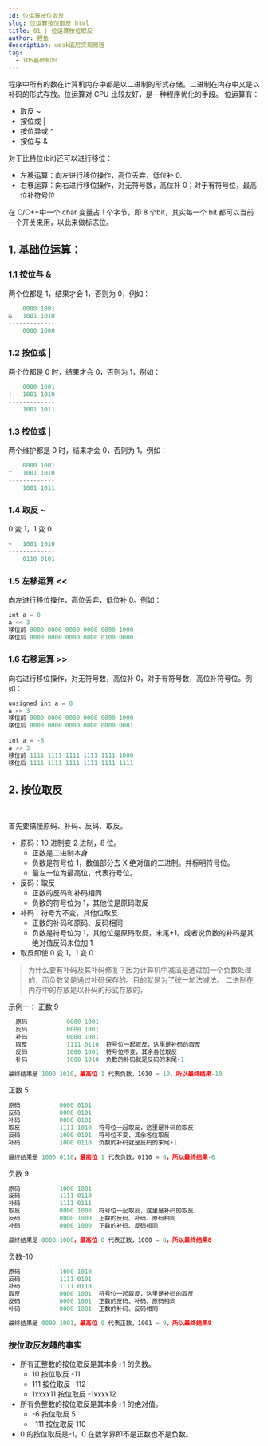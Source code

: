 ```yaml
---
id: 位运算按位取反
slug: 位运算按位取反.html
title: 01 | 位运算按位取反
author: 鲤鱼
description: weak底层实现原理
tag:
  - iOS基础知识
---
```


程序中所有的数在计算机内存中都是以二进制的形式存储。二进制在内存中又是以补码的形式存放。位运算对 CPU 比较友好，是一种程序优化的手段。
位运算有：

- 取反 ~
- 按位或 |
- 按位异或 ^
- 按位与 &

对于比特位(bit)还可以进行移位：

- 左移运算：向左进行移位操作，高位丢弃，低位补 0.
- 右移运算：向右进行移位操作，对无符号数，高位补 0；对于有符号位，最高位补符号位



在 C/C++中一个 char 变量占 1 个字节，即 8 个bit，其实每一个 bit 都可以当前一个开关来用，以此来做标志位。
## 1. 基础位运算：
### 1.1 按位与 & 
两个位都是 1，结果才会 1，否则为 0，例如：
```jsx
	0000 1001
&   1001 1010
-------------
    0000 1000
```
### 1.2 按位或 |
两个位都是 0 时，结果才会 0，否则为 1，例如：
```jsx
	0000 1001
|   1001 1010
-------------
    1001 1011
```
### 1.3 按位或 |
两个维护都是 0 时，结果才会 0，否则为 1，例如：
```jsx
	0000 1001
^   1001 1010
-------------
    1001 1011
```
### 1.4 取反 ~
0 变 1，1 变 0
```jsx
~   1001 1010
-------------
    0110 0101
```
### 1.5 左移运算 <<
向左进行移位操作，高位丢弃，低位补 0。例如：
```jsx
int a = 8
a << 3
移位前 0000 0000 0000 0000 0000 1000
移位后 0000 0000 0000 0000 0100 0000
```
### 1.6 右移运算 >>
向右进行移位操作，对无符号数，高位补 0，对于有符号数，高位补符号位。例如：
```jsx
unsigned int a = 8
a >> 3
移位前 0000 0000 0000 0000 0000 1000
移位后 0000 0000 0000 0000 0000 0001
    
int a = -8
a >> 3  
移位前 1111 1111 1111 1111 1111 1000
移位后 1111 1111 1111 1111 1111 1111
```
## 2. 按位取反
​

首先要搞懂原码、补码、反码、取反。

- 原码：10 进制变 2 进制，8 位。
   - 正数是二进制本身
   - 负数是符号位 1，数值部分去 X 绝对值的二进制。并标明符号位。
   - 最左一位为最高位，代表符号位。
- 反码：取反
   - 正数的反码和补码相同
   - 负数的符号位为 1，其他位是原码取反
- 补码：符号为不变，其他位取反
   - 正数的补码和原码、反码相同
   - 负数是符号位为 1，其他位是原码取反，末尾+1。或者说负数的补码是其绝对值反码未位加 1
- 取反即使 0 变 1，1 变 0



> 为什么要有补码及其补码修复？因为计算机中减法是通过加一个负数处理的，而负数又是通过补码保存的。目的就是为了统一加法减法。
> 二进制在内存中的存放是以补码的形式存放的，

示例一：
正数 9
```jsx
  原码   	  	   0000 1001
  反码		   0000 1001
  补码           0000 1001
  取反           1111 0110  符号位一起取反，这里是补码的取反
  反码           1000 1001  符号位不变，其余各位取反
  补码           1000 1010  负数的补码就是反码的末尾+1

最终结果是 1000 1010，最高位 1 代表负数，1010 = 10，所以最终结果-10
```
正数 5
```jsx
原码   	  	 0000 0101
反码		 	 0000 0101
补码           0000 0101
取反           1111 1010  符号位一起取反，这里是补码的取反
反码           1000 0101  符号位不变，其余各位取反
补码           1000 0110  负数的补码就是反码的末尾+1

最终结果是 1000 0110，最高位 1 代表负数，0110 = 6，所以最终结果-6
```
负数 9
```jsx
原码   	  	 1000 1001
反码		 	 1111 0110
补码           1111 0111
取反           0000 1000  符号位一起取反，这里是补码的取反
反码           0000 1000  正数的反码、补码、原码相同
补码           0000 1000  正数的补码、反码相同

最终结果是 0000 1000，最高位 0 代表正数，1000 = 8，所以最终结果8
```
负数-10
```jsx
原码   	  	 1000 1010
反码		 	 1111 0101
补码           1111 0110
取反           0000 1001  符号位一起取反，这里是补码的取反
反码           0000 1001  正数的反码、补码、原码相同
补码           0000 1001  正数的补码、反码相同

最终结果是 0000 1001，最高位 0 代表正数，1001 = 9，所以最终结果9
```
### 按位取反友趣的事实

- 所有正整数的按位取反是其本身+1 的负数。
   - 10            按位取反 -11
   - 111 	 按位取反 -112
   - 1xxxx11 按位取反 -1xxxx12
- 所有负整数的按位取反是其本身+1 的绝对值。
   - -6         按位取反   5
   - -111    按位取反  110
- 0 的按位取反是-1。0 在数学界即不是正数也不是负数。
